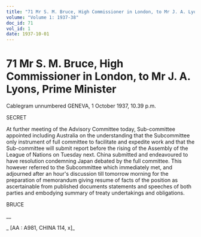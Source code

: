```yaml
---
title: "71 Mr S. M. Bruce, High Commissioner in London, to Mr J. A. Lyons, Prime Minister"
volume: "Volume 1: 1937-38"
doc_id: 71
vol_id: 1
date: 1937-10-01
---
```


# 71 Mr S. M. Bruce, High Commissioner in London, to Mr J. A. Lyons, Prime Minister

Cablegram unnumbered GENEVA, 1 October 1937, 10.39 p.m.

SECRET

At further meeting of the Advisory Committee today, Sub-committee appointed including Australia on the understanding that the Subcommittee only instrument of full committee to facilitate and expedite work and that the Sub-committee will submit report before the rising of the Assembly of the League of Nations on Tuesday next. China submitted and endeavoured to have resolution condemning Japan debated by the full committee. This however referred to the Subcommittee which immediately met, and adjourned after an hour's discussion till tomorrow morning for the preparation of memorandum giving resume of facts of the position as ascertainable from published documents statements and speeches of both parties and embodying summary of treaty undertakings and obligations.

BRUCE

__

_ [AA : A981, CHINA 114, x]_
